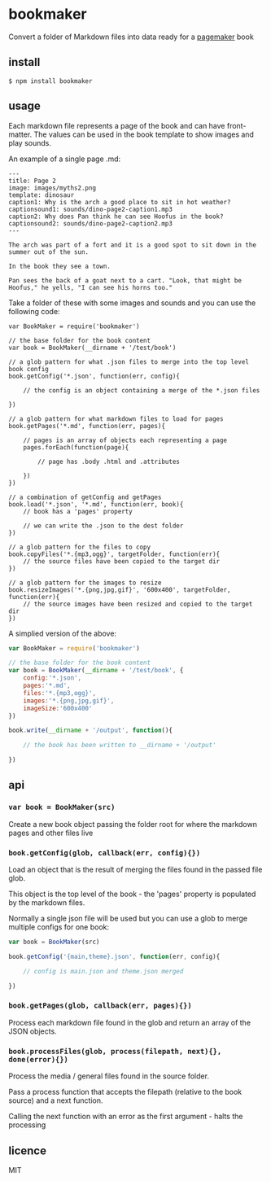 bookmaker
=========

Convert a folder of Markdown files into data ready for a [pagemaker](https://github.com/binocarlos/pagemaker) book

## install

```
$ npm install bookmaker
```

## usage

Each markdown file represents a page of the book and can have front-matter.  The values can be used in the book template to show images and play sounds.

An example of a single page .md:

```
---
title: Page 2
image: images/myths2.png
template: dinosaur
caption1: Why is the arch a good place to sit in hot weather?
captionsound1: sounds/dino-page2-caption1.mp3
caption2: Why does Pan think he can see Hoofus in the book?
captionsound2: sounds/dino-page2-caption2.mp3
---

The arch was part of a fort and it is a good spot to sit down in the summer out of the sun.

In the book they see a town.

Pan sees the back of a goat next to a cart. "Look, that might be Hoofus," he yells, "I can see his horns too."
```

Take a folder of these with some images and sounds and you can use the following code:

```
var BookMaker = require('bookmaker')

// the base folder for the book content
var book = BookMaker(__dirname + '/test/book')

// a glob pattern for what .json files to merge into the top level book config
book.getConfig('*.json', function(err, config){

	// the config is an object containing a merge of the *.json files

})

// a glob pattern for what markdown files to load for pages
book.getPages('*.md', function(err, pages){

	// pages is an array of objects each representing a page
	pages.forEach(function(page){

		// page has .body .html and .attributes

	})
})

// a combination of getConfig and getPages
book.load('*.json', '*.md', function(err, book){
	// book has a 'pages' property

	// we can write the .json to the dest folder
})

// a glob pattern for the files to copy
book.copyFiles('*.{mp3,ogg}', targetFolder, function(err){
	// the source files have been copied to the target dir
})

// a glob pattern for the images to resize
book.resizeImages('*.{png,jpg,gif}', '600x400', targetFolder, function(err){
	// the source images have been resized and copied to the target dir
})
```

A simplied version of the above:

```js
var BookMaker = require('bookmaker')

// the base folder for the book content
var book = BookMaker(__dirname + '/test/book', {
	config:'*.json',
	pages:'*.md',
	files:'*.{mp3,ogg}',
	images:'*.{png,jpg,gif}',
	imageSize:'600x400'
})

book.write(__dirname + '/output', function(){

	// the book has been written to __dirname + '/output'

})
```

## api

### `var book = BookMaker(src)`

Create a new book object passing the folder root for where the markdown pages and other files live

### `book.getConfig(glob, callback(err, config){})`

Load an object that is the result of merging the files found in the passed file glob.

This object is the top level of the book - the 'pages' property is populated by the markdown files.

Normally a single json file will be used but you can use a glob to merge multiple configs for one book:

```js
var book = BookMaker(src)

book.getConfig('{main,theme}.json', function(err, config){

	// config is main.json and theme.json merged

})
```

### `book.getPages(glob, callback(err, pages){})`

Process each markdown file found in the glob and return an array of the JSON objects.

### `book.processFiles(glob, process(filepath, next){}, done(error){})`

Process the media / general files found in the source folder.

Pass a process function that accepts the filepath (relative to the book source) and a next function.

Calling the next function with an error as the first argument - halts the processing 

## licence
MIT

